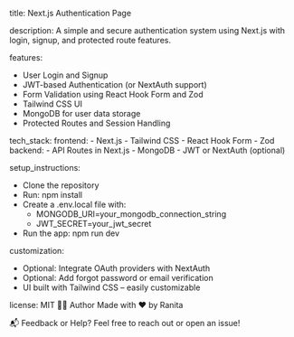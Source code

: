 title: Next.js Authentication Page

description: A simple and secure authentication system using Next.js with login, signup, and protected route features.

features:
  - User Login and Signup
  - JWT-based Authentication (or NextAuth support)
  - Form Validation using React Hook Form and Zod
  - Tailwind CSS UI
  - MongoDB for user data storage
  - Protected Routes and Session Handling

tech_stack:
  frontend:
    - Next.js
    - Tailwind CSS
    - React Hook Form
    - Zod
  backend:
    - API Routes in Next.js
    - MongoDB
    - JWT or NextAuth (optional)

setup_instructions:
  - Clone the repository
  - Run: npm install
  - Create a .env.local file with:
      - MONGODB_URI=your_mongodb_connection_string
      - JWT_SECRET=your_jwt_secret
  - Run the app: npm run dev

customization:
  - Optional: Integrate OAuth providers with NextAuth
  - Optional: Add forgot password or email verification
  - UI built with Tailwind CSS – easily customizable

license: MIT
👨‍💻 Author
Made with ❤️ by Ranita

📬 Feedback or Help?
Feel free to reach out or open an issue!
